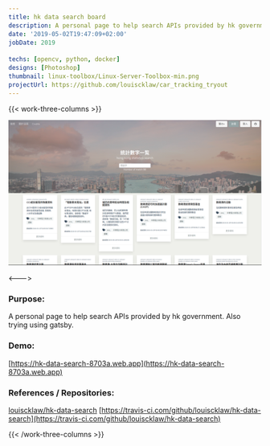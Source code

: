 ```yaml
---
title: hk data search board
description: A personal page to help search APIs provided by hk government. Also trying using gatsby.
date: '2019-05-02T19:47:09+02:00'
jobDate: 2019

techs: [opencv, python, docker]
designs: [Photoshop]
thumbnail: linux-toolbox/Linux-Server-Toolbox-min.png
projectUrl: https://github.com/louiscklaw/car_tracking_tryout
---
```


{{< work-three-columns >}}

![](./thumbnail.png)

<---> <!-- magic separator, between columns -->

### Purpose:

A personal page to help search APIs provided by hk government. Also trying using gatsby.

### Demo:

[https://hk-data-search-8703a.web.app](https://hk-data-search-8703a.web.app)

### References / Repositories:

[louiscklaw/hk-data-search](louiscklaw/hk-data-search)
[https://travis-ci.com/github/louiscklaw/hk-data-search](https://travis-ci.com/github/louiscklaw/hk-data-search)

{{< /work-three-columns >}}
